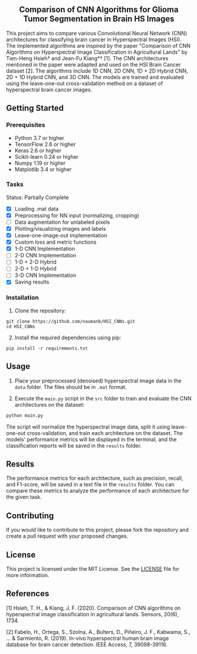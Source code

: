 <h2 align="center">
Comparison of CNN Algorithms for Glioma Tumor Segmentation in Brain HS Images
</h2>
  
This project aims to compare various Convolutional Neural Network (CNN) architectures for classifying brain cancer in Hyperspectral Images (HSI). The implemented algorithms are inspired by the paper "Comparison of CNN Algorithms on Hyperspectral Image Classification in Agricultural Lands" by Tien-Heng Hsieh† and Jean-Fu Kiang*† [1]. The CNN architectures mentioned in the paper were adapted and used on the HSI Brain Cancer dataset [2]. The algorithms include 1D CNN, 2D CNN, 1D + 2D Hybrid CNN, 2D + 1D Hybrid CNN, and 3D CNN. The models are trained and evaluated using the leave-one-out cross-validation method on a dataset of hyperspectral brain cancer images.

## Getting Started

### Prerequisites

- Python 3.7 or higher
- TensorFlow 2.6 or higher
- Keras 2.6 or higher
- Scikit-learn 0.24 or higher
- Numpy 1.19 or higher
- Matplotlib 3.4 or higher

### Tasks

Status: Partially Complete

- [x] Loading .mat data
- [x] Preprocessing for NN input (normalizing, cropping)
- [ ] Data augmentation for unlabeled pixels
- [x] Plotting/visualizing images and labels
- [x] Leave-one-image-out implementation
- [x] Custom loss and metric functions
- [x] 1-D CNN Implementation
- [ ] 2-D CNN Implementation
- [ ] 1-D + 2-D Hybrid
- [ ] 2-D + 1-D Hybrid
- [ ] 3-D CNN Implementation
- [x] Saving results

### Installation

1. Clone the repository:
```
git clone https://github.com/naumanb/HSI_CNNs.git
cd HSI_CNNs
```

2. Install the required dependencies using pip:
```
pip install -r requirements.txt
```

## Usage

1. Place your preprocessed (denoised) hyperspectral image data in the `data` folder. The files should be in `.mat` format.

2. Execute the `main.py` script in the `src` folder to train and evaluate the CNN architectures on the dataset:

```python
python main.py
```

The script will normalize the hyperspectral image data, split it using leave-one-out cross-validation, and train each architecture on the dataset. The models' performance metrics will be displayed in the terminal, and the classification reports will be saved in the `results` folder.

## Results

The performance metrics for each architecture, such as precision, recall, and F1-score, will be saved in a text file in the `results` folder. You can compare these metrics to analyze the performance of each architecture for the given task.

## Contributing

If you would like to contribute to this project, please fork the repository and create a pull request with your proposed changes.

## License

This project is licensed under the MIT License. See the [LICENSE](LICENSE) file for more information.

## References
[1] Hsieh, T. H., & Kiang, J. F. (2020). Comparison of CNN algorithms on hyperspectral image classification in agricultural lands. Sensors, 20(6), 1734.

[2] Fabelo, H., Ortega, S., Szolna, A., Bulters, D., Piñeiro, J. F., Kabwama, S., ... & Sarmiento, R. (2019). In-vivo hyperspectral human brain image database for brain cancer detection. IEEE Access, 7, 39098-39116.

